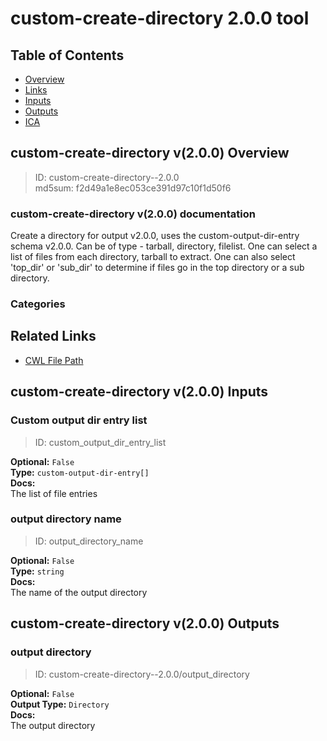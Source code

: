 
custom-create-directory 2.0.0 tool
==================================

## Table of Contents
  
- [Overview](#custom-create-directory-v200-overview)  
- [Links](#related-links)  
- [Inputs](#custom-create-directory-v200-inputs)  
- [Outputs](#custom-create-directory-v200-outputs)  
- [ICA](#ica)  


## custom-create-directory v(2.0.0) Overview



  
> ID: custom-create-directory--2.0.0  
> md5sum: f2d49a1e8ec053ce391d97c10f1d50f6

### custom-create-directory v(2.0.0) documentation
  
Create a directory for output v2.0.0, uses the custom-output-dir-entry schema v2.0.0.
Can be of type - tarball, directory, filelist.
One can select a list of files from each directory, tarball to extract.
One can also select 'top_dir' or 'sub_dir' to determine if files go in the top directory or a sub directory.  

### Categories
  


## Related Links
  
- [CWL File Path](../../../../../../tools/custom-create-directory/2.0.0/custom-create-directory__2.0.0.cwl)  

  


## custom-create-directory v(2.0.0) Inputs

### Custom output dir entry list



  
> ID: custom_output_dir_entry_list
  
**Optional:** `False`  
**Type:** `custom-output-dir-entry[]`  
**Docs:**  
The list of file entries


### output directory name



  
> ID: output_directory_name
  
**Optional:** `False`  
**Type:** `string`  
**Docs:**  
The name of the output directory

  


## custom-create-directory v(2.0.0) Outputs

### output directory



  
> ID: custom-create-directory--2.0.0/output_directory  

  
**Optional:** `False`  
**Output Type:** `Directory`  
**Docs:**  
The output directory
  

  


